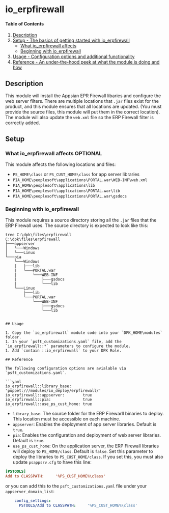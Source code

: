 
# io_erpfirewall

#### Table of Contents

1. [Description](#description)
2. [Setup - The basics of getting started with io_erpfirewall](#setup)
    * [What io_erpfirewall affects](#what-io_erpfirewall-affects)
    * [Beginning with io_erpfirewall](#beginning-with-io_erpfirewall)
3. [Usage - Configuration options and additional functionality](#usage)
4. [Reference - An under-the-hood peek at what the module is doing and how](#reference)

## Description

This module will install the Appsian EPR Firewall libaries and configure the web server filters. There are multiple locations that `.jar` files exist for the product, and this module ensures that all locations are updated. (You must provide the source files, this module will put them in the correct location). The module will also update the `web.xml` file so the ERP Firewall filter is correctly added.

## Setup

### What io_erpfirewall affects **OPTIONAL**

This module affects the following locations and files:

* `PS_HOME\class` or `PS_CUST_HOME\class` for app server libraries
* `PIA_HOME\peoplesoft\applications\PORTAL.war\WEB-INF\web.xml`
* `PIA_HOME\peoplesoft\applications\lib`
* `PIA_HOME\peoplesoft\applications\PORTAL.war\lib`
* `PIA_HOME\peoplesoft\applications\PORTAL.war\gsdocs`

### Beginning with io_erpfirewall  

This module requires a source directory storing all the `.jar` files that the ERP Firewall uses. The source directory is expected to look like this:

```
tree C:\dpk\files\erpfirewall
C:\dpk\files\erpfirewall
├───appserver
│   └───Windows
│   └───Linux
└───pia
    └───Windows
    |   ├───lib
    |   └───PORTAL.war
    |       └───WEB-INF
    |           ├───gsdocs
    |           └───lib
    └───Linux
        ├───lib
        └───PORTAL.war
            └───WEB-INF
                ├───gsdocs
                └───lib


## Usage

1. Copy the `io_erpfirewall` module code into your `DPK_HOME\modules` folder.
1. In your `psft_customizations.yaml` file, add the `io_erpfirewall::*` parameters to configure the module.
1. Add `contain ::io_erpfirewall` to your DPK Role.

## Reference

The following configuration options are avialable via `psft_customizations.yaml`.

```yaml
io_erpfirewall::library_base:     'puppet:///modules/io_deploy/erpfirewall/'
io_erpfirewall::appserver:        true
io_erpfirewall::pia:              true
io_erpfirewall::use_ps_cust_home: true
```

* `library_base`: The source folder for the ERP Firewarll binaries to deploy. This location must be accessible on each machine.
* `appserver`: Enables the deployment of app server libraries. Default is `true`.
* `pia`: Enables the configuration and deployment of web server libraries. Default is `true`.
* `use_ps_cust_home`: On the application server, the ERP Firewall libraries will deploy to `PS_HOME/class`. Default is `false`. Set this parameter to deploy the libraries to `PS_CUST_HOME/class`. If you set this, you must also update `psappsrv.cfg` to have this line:

```ini
[PSTOOLS]
Add to CLASSPATH:     '%PS_CUST_HOME%\class'
```
or you can add this to the `psft_customizations.yaml` file under your `appserver_domain_list`:

```yaml
    config_settings:
      PSTOOLS/Add to CLASSPATH:     '%PS_CUST_HOME%\class'
```

  